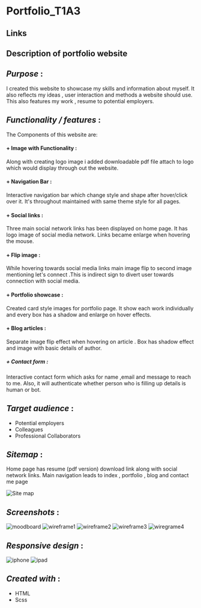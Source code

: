 # Portfolio_T1A3

## Links

## Description of portfolio website

## *Purpose* :

I created this website to showcase my skills and information about myself.
It also reflects my ideas , user interaction and methods a website should use.
This also features my work , resume to potential employers.

## *Functionality / features* :

The Components of this website are:

#### + Image with Functionality : 

Along with creating logo image i added downloadable pdf file attach to
logo which would display through out the website.

#### + Navigation Bar :

Interactive navigation bar which change style and shape after hover/click
over it. It's throughout maintained with same theme style for all pages.

#### + Social links :

Three main social network links has been displayed on home page. It has logo
image of social media network. Links became enlarge when hovering the mouse.

#### + Flip image :

While hovering towards social media links main image flip to second image
mentioning let's connect .This is indirect sign to divert user towards connection
with social media.

#### + Portfolio showcase :

Created card style images for portfolio page. It show each work individually
and every box has a shadow and enlarge on hover effects.

#### + Blog articles :

Separate image flip effect when hovering on article . Box has shadow effect and image with
basic details of author. 

##### + Contact form :

Interactive contact form which asks for name ,email and message to reach to me.
Also, it will authenticate whether person who is filling up details is human or bot.


## *Target audience* :

* Potential employers
* Colleagues
* Professional Collaborators


## *Sitemap* :

Home page has resume (pdf version) download link along with social network links.
Main navigation leads to index , portfolio , blog and contact me page


![Site map](sitemap.png)


## *Screenshots* :

![moodboard](wireframemoodboard/moodboard.png)
![wireframe1](wireframemoodboard/homepage.png)
![wireframe2](wireframemoodboard/portfoliopage.png)
![wireframe3](wireframemoodboard/blogpage.png)
![wiregrame4](wireframemoodboard/contactpage.png)

## *Responsive design* :

![iphone](webscreeshot/homepageiphoneland.png)
![ipad](webscreeshot/ipadhomepage_ipadair2_silver_portrait.png)






## *Created with* :

* HTML 
* Scss 






